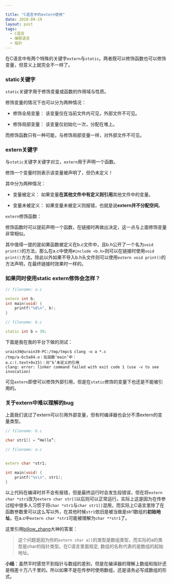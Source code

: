 ```yaml
---

title: "C语言中的extern使用"
date: 2018-09-19
layout: post
tags:
  - C语言
  - 编程语言
  - 指针
---
```


在C语言中有两个特殊的关键字`extern`与`static`。两者既可以修饰函数也可以修饰变量，但意义上就完全不一样了。

### static关键字 ###

`static`关键字用于修饰变量或函数的作用域与性质。

修饰变量的情况下也可以分为两种情况：

- 修饰全局变量：
  该变量仅在当前文件内可见，外部文件不可见。

- 修饰局部变量：
  该变量仅初始化一次，分配在堆上。

而修饰函数只有一种可能，与修饰局部变量一样，对外部文件不可见。

### extern关键字 ###

与`static`关键字关键字对立，`extern`用于声明一个函数。

修饰一个变量时则表示该变量被声明了，但仍未定义！

其中分为两种情况：

- 变量被定义：
  如果变量**在其他文件中有定义则引用**其他文件中的变量。

- 变量未被定义：
  如果变量未被定义则报错，也就是说**extern并不分配空间**。

`extern`修饰函数：

修饰函数时可以提前声明一个函数，在链接时再做出决定，这一点与上面修饰变量非常相似。

其中值得一提的是如果函数被定义在b.c文件中，且b.h公开了一个名为`void print()`的方法，那么在a.c中使用`#include <b.h>`则可以在链接时使用`void print()`方法。除此以外如果不导入b.h头文件则可以使用`extern void print()`的方法声明，在最终链接时效果时一样的。


### 如果同时使用static extern修饰会怎样？ ###

```cpp
// filename: a.c

extern int b;
int main(void) {
    printf("%d\n", b);
}
```

```cpp
// filename: b.c

static int b = 39;
```
下面是我在我的平台下做的测试：

```
urain39@urain39-PC:/tmp/tmpc$ clang -o a *.c
/tmp/a-6c5a84.o：在函数‘main’中：
a.c:(.text+0x15)：对‘b’未定义的引用
clang: error: linker command failed with exit code 1 (use -v to see invocation)
```

可见`extern`即使可以修饰外部引用，但是在`static`修饰的变量下也还是不能被引用的。


### 关于extern中难以理解的bug ###

上面我们说过了extern可以引用外部变量，但有时编译器也会分不清extern的变量类型。


```cpp
// filename: b.c

char str1[] = “Hello”;

```

```cpp
// filename: a.c


extern char *str1;

int main(void) {
    printf("%s\n", str1);
}

```

以上代码在编译时并不会有报错，但是最终运行时会发生段错误，但在将`extern char *str1`改为`extern char str[]`以后则可以正常运行。实际上这是因为在传参过程中很多人习惯于将`char *str1`与`char str1[]`混用，而实际上C语言里除了在函数参数里可以这么写以外，在其他时候`str1`依旧是被当做是str1数组的**初始地址**。在a.c中`extern char *str1`可能被理解为`char **str1`了。

这里引用[billow_zhang](https://me.csdn.net/billow_zhang)大神的答案：
> 这个问题是因为你的`extern char a[]`的类型是数组类型，而实际的a的类型是char的指针类型。在C语言里面规定, 数组的名称代表的是数组的起始地址。  

**小结**：虽然平时感觉不到指针与数组的差别，但是在编译器的理解上数组和指针还是相差十万八千里的。所以如果不是在传参时使用数组，还是请务必写成数组的形式。

